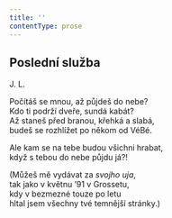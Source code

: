 ```yaml
---
title: ''
contentType: prose
---
```


## Poslední služba

J. L.

Počítáš se mnou, až půjdeš do nebe?  
Kdo ti podrží dveře, sundá kabát?  
Až staneš před branou, křehká a slabá,  
budeš se rozhlížet po někom od VéBé.

Ale kam se na tebe budou všichni hrabat,  
když s tebou do nebe půjdu já?!

(Můžeš mě vydávat za _svojho uja_,  
tak jako v květnu ’91 v Grossetu,  
kdy v bezmezné touze po letu  
hltal jsem všechny tvé temnější stránky.)
